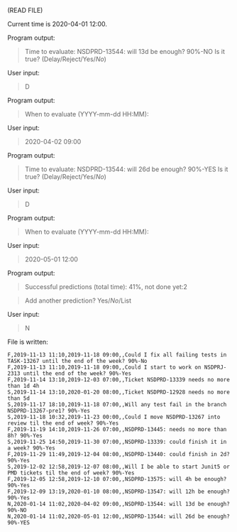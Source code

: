 (READ FILE)

Current time is 2020-04-01 12:00.

Program output:
> Time to evaluate: NSDPRD-13544: will 13d be enough? 90%-NO
 Is it true? (Delay/Reject/Yes/*No*)

User input:
> D

Program output:
> When to evaluate (YYYY-mm-dd HH:MM):

User input:
> 2020-04-02 09:00

Program output:
> Time to evaluate: NSDPRD-13544: will 26d be enough? 90%-YES
 Is it true? (Delay/Reject/Yes/*No*)

User input:
> D

Program output:
> When to evaluate (YYYY-mm-dd HH:MM):

User input:
> 2020-05-01 12:00

Program output:
> Successful predictions (total time): 41%, not done yet:2

> Add another prediction? Yes/*No*/List

User input:
> N

File is written:
```
F,2019-11-13 11:10,2019-11-18 09:00,,Could I fix all failing tests in TASK-13267 until the end of the week? 90%-No
F,2019-11-13 11:10,2019-11-18 09:00,,Could I start to work on NSDPRJ-2313 until the end of the week? 90%-Yes
F,2019-11-14 13:10,2019-12-03 07:00,,Ticket NSDPRD-13339 needs no more than 1d 4h
S,2019-11-14 13:10,2020-01-20 08:00,,Ticket NSDPRD-12928 needs no more than 5d
S,2019-11-17 18:10,2019-11-18 07:00,,Will any test fail in the branch NSDPRD-13267-pre1? 90%-Yes
S,2019-11-18 10:32,2019-11-23 00:00,,Could I move NSDPRD-13267 into review til the end of week? 90%-Yes
F,2019-11-19 14:10,2019-11-26 07:00,,NSDPRD-13445: needs no more than 8h? 90%-Yes
S,2019-11-25 14:50,2019-11-30 07:00,,NSDPRD-13339: could finish it in a week? 90%-Yes
F,2019-11-29 11:49,2019-12-04 08:00,,NSDPRD-13440: could finish in 2d? 90%-Yes
S,2019-12-02 12:58,2019-12-07 08:00,,Will I be able to start Junit5 or PMD tickets til the end of week? 90%-Yes
F,2019-12-05 12:58,2019-12-10 07:00,,NSDPRD-13575: will 4h be enough? 90%-Yes
F,2019-12-09 13:19,2020-01-10 08:00,,NSDPRD-13547: will 12h be enough? 90%-Yes
N,2020-01-14 11:02,2020-04-02 09:00,,NSDPRD-13544: will 13d be enough? 90%-NO
N,2020-01-14 11:02,2020-05-01 12:00,,NSDPRD-13544: will 26d be enough? 90%-YES
```